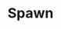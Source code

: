---
title: Spawn
issue: 15A
issue_nr: 15
full_title: "Myths, Part 2"
subtitle: ""
story_arc: Myths
crossover: ""
variant: ""
publisher: Image Comics
creators: 
  - Todd McFarlane
release_date: Nov 1993
release_year: 1993
genre:
  - Action
  - Adventure
  - Crime
  - Fantasy
  - Horror
  - Science Fiction
  - Super-Heroes
  - Thriller
format: Comic
pages: 32
signed_by: ""
price: 1.95
---